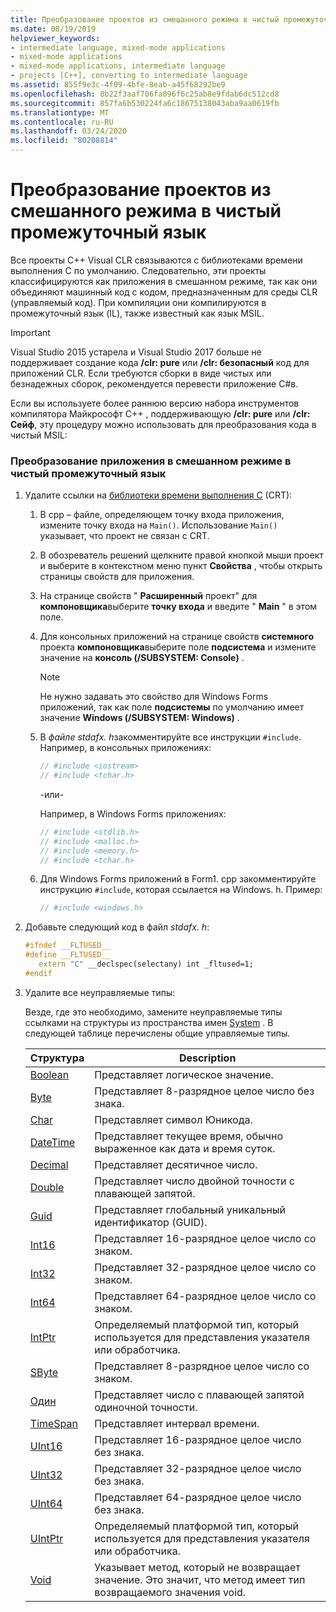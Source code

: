 ```yaml
---
title: Преобразование проектов из смешанного режима в чистый промежуточный язык
ms.date: 08/19/2019
helpviewer_keywords:
- intermediate language, mixed-mode applications
- mixed-mode applications
- mixed-mode applications, intermediate language
- projects [C++], converting to intermediate language
ms.assetid: 855f9e3c-4f09-4bfe-8eab-a45f68292be9
ms.openlocfilehash: 8b22f3aaf706fa096f6c25ab8e9fdab6dc512cd8
ms.sourcegitcommit: 857fa6b530224fa6c18675138043aba9aa0619fb
ms.translationtype: MT
ms.contentlocale: ru-RU
ms.lasthandoff: 03/24/2020
ms.locfileid: "80208814"
---
```

# <a name="converting-projects-from-mixed-mode-to-pure-intermediate-language"></a>Преобразование проектов из смешанного режима в чистый промежуточный язык

Все проекты C++ Visual CLR связываются с библиотеками времени выполнения C по умолчанию. Следовательно, эти проекты классифицируются как приложения в смешанном режиме, так как они объединяют машинный код с кодом, предназначенным для среды CLR (управляемый код). При компиляции они компилируются в промежуточный язык (IL), также известный как язык MSIL.

> [!IMPORTANT]
> Visual Studio 2015 устарела и Visual Studio 2017 больше не поддерживает создание кода **/clr: pure** или **/clr: безопасный** код для приложений CLR. Если требуются сборки в виде чистых или безнадежных сборок, рекомендуется перевести приложение C#в.

Если вы используете более раннюю версию набора инструментов компилятора Майкрософт C++ , поддерживающую **/clr: pure** или **/clr: Сейф**, эту процедуру можно использовать для преобразования кода в чистый MSIL:

### <a name="to-convert-your-mixed-mode-application-into-pure-intermediate-language"></a>Преобразование приложения в смешанном режиме в чистый промежуточный язык

1. Удалите ссылки на [библиотеки времени выполнения C](../c-runtime-library/crt-library-features.md) (CRT):

   1. В cpp – файле, определяющем точку входа приложения, измените точку входа на `Main()`. Использование `Main()` указывает, что проект не связан с CRT.

   2. В обозреватель решений щелкните правой кнопкой мыши проект и выберите в контекстном меню пункт **Свойства** , чтобы открыть страницы свойств для приложения.

   3. На странице свойств " **Расширенный** проект" для **компоновщика**выберите **точку входа** и введите " **Main** " в этом поле.

   4. Для консольных приложений на странице свойств **системного** проекта **компоновщика**выберите поле **подсистема** и измените значение на **консоль (/SUBSYSTEM: Console)** .

      > [!NOTE]
      > Не нужно задавать это свойство для Windows Forms приложений, так как поле **подсистемы** по умолчанию имеет значение **Windows (/SUBSYSTEM: Windows)** .

   5. В *файле stdafx. h*закомментируйте все инструкции `#include`. Например, в консольных приложениях:

      ```cpp
      // #include <iostream>
      // #include <tchar.h>
      ```

       -или-

       Например, в Windows Forms приложениях:

      ```cpp
      // #include <stdlib.h>
      // #include <malloc.h>
      // #include <memory.h>
      // #include <tchar.h>
      ```

   6. Для Windows Forms приложений в Form1. cpp закомментируйте инструкцию `#include`, которая ссылается на Windows. h. Пример:

      ```cpp
      // #include <windows.h>
      ```

2. Добавьте следующий код в файл *stdafx. h*:

   ```cpp
   #ifndef __FLTUSED__
   #define __FLTUSED__
      extern "C" __declspec(selectany) int _fltused=1;
   #endif
   ```

3. Удалите все неуправляемые типы:

   Везде, где это необходимо, замените неуправляемые типы ссылками на структуры из пространства имен [System](/dotnet/api/system) . В следующей таблице перечислены общие управляемые типы.

   |Структура|Description|
   |---------------|-----------------|
   |[Boolean](/dotnet/api/system.boolean)|Представляет логическое значение.|
   |[Byte](/dotnet/api/system.byte)|Представляет 8-разрядное целое число без знака.|
   |[Char](/dotnet/api/system.char)|Представляет символ Юникода.|
   |[DateTime](/dotnet/api/system.datetime)|Представляет текущее время, обычно выраженное как дата и время суток.|
   |[Decimal](/dotnet/api/system.decimal)|Представляет десятичное число.|
   |[Double](/dotnet/api/system.double)|Представляет число двойной точности с плавающей запятой.|
   |[Guid](/dotnet/api/system.guid)|Представляет глобальный уникальный идентификатор (GUID).|
   |[Int16](/dotnet/api/system.int16)|Представляет 16-разрядное целое число со знаком.|
   |[Int32](/dotnet/api/system.int32)|Представляет 32-разрядное целое число со знаком.|
   |[Int64](/dotnet/api/system.int64)|Представляет 64-разрядное целое число со знаком.|
   |[IntPtr](/dotnet/api/system.intptr)|Определяемый платформой тип, который используется для представления указателя или обработчика.|
   |[SByte](/dotnet/api/system.byte)|Представляет 8-разрядное целое число со знаком.|
   |[Один](/dotnet/api/system.single)|Представляет число с плавающей запятой одиночной точности.|
   |[TimeSpan](/dotnet/api/system.timespan)|Представляет интервал времени.|
   |[UInt16](/dotnet/api/system.uint16)|Представляет 16-разрядное целое число без знака.|
   |[UInt32](/dotnet/api/system.uint32)|Представляет 32-разрядное целое число без знака.|
   |[UInt64](/dotnet/api/system.uint64)|Представляет 64-разрядное целое число без знака.|
   |[UIntPtr](/dotnet/api/system.uintptr)|Определяемый платформой тип, который используется для представления указателя или обработчика.|
   |[Void](/dotnet/api/system.void)|Указывает метод, который не возвращает значение. Это значит, что метод имеет тип возвращаемого значения void.|
